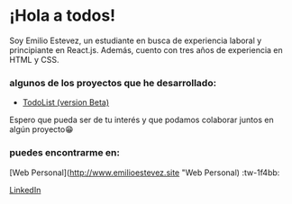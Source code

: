 # ¡Hola a todos!
  Soy Emilio Estevez, un estudiante en busca de experiencia laboral y principiante en React.js. Además, cuento con tres años de experiencia en HTML y CSS.

### algunos de los proyectos que he desarrollado:

- [TodoList (version Beta)](https://github.com/emilioestevez16/TODO-List "TodoList (version Beta)")

Espero que pueda ser de tu interés y que podamos colaborar juntos en algún proyecto😁

### puedes encontrarme en:

[Web Personal](http://www.emilioestevez.site "Web Personal) :tw-1f4bb:

[LinkedIn](https://www.linkedin.com/in/emilio-estevez-996412227/) 

